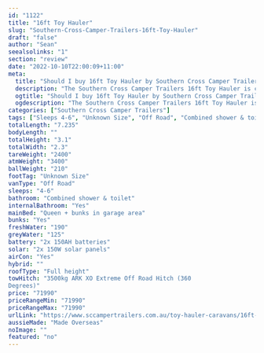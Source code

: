 ```yaml
---
id: "1122"
title: "16ft Toy Hauler"
slug: "Southern-Cross-Camper-Trailers-16ft-Toy-Hauler"
draft: "false"
author: "Sean"
seealsolinks: "1"
section: "review"
date: "2022-10-10T22:00:09+11:00"
meta:
  title: "Should I buy 16ft Toy Hauler by Southern Cross Camper Trailers?"
  description: "The Southern Cross Camper Trailers 16ft Toy Hauler is classed as Off Road, and sleeps 4-6 people. It is Made Overseas and comes in at Unknown Size. It generally has Combined shower & toilet."
  ogtitle: "Should I buy 16ft Toy Hauler by Southern Cross Camper Trailers?"
  ogdescription: "The Southern Cross Camper Trailers 16ft Toy Hauler is classed as Off Road, and sleeps 4-6 people. It is Made Overseas and comes in at Unknown Size. It generally has Combined shower & toilet."
categories: ["Southern Cross Camper Trailers"]
tags: ["Sleeps 4-6", "Unknown Size", "Off Road", "Combined shower & toilet", "Full height", "70 - 80k", "Made Overseas"]
totalLength: "7.235"
bodyLength: ""
totalHeight: "3.1"
totalWidth: "2.3"
tareWeight: "2400"
atmWeight: "3400"
ballWeight: "210"
footTag: "Unknown Size"
vanType: "Off Road"
sleeps: "4-6"
bathroom: "Combined shower & toilet"
internalBathroom: "Yes"
mainBed: "Queen + bunks in garage area"
bunks: "Yes"
freshWater: "190"
greyWater: "125"
battery: "2x 150AH batteries"
solar: "2x 150W solar panels"
airCon: "Yes"
hybrid: ""
roofType: "Full height"
towHitch: "3500kg ARK XO Extreme Off Road Hitch (360
Degrees)"
price: "71990"
priceRangeMin: "71990"
priceRangeMax: "71990"
urlLink: "https://www.sccampertrailers.com.au/toy-hauler-caravans/16ft-toy-hauler"
aussieMade: "Made Overseas"
noImage: ""
featured: "no"
---
```

